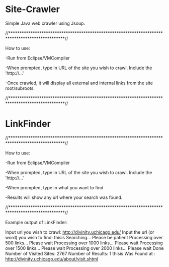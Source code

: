 Site-Crawler
============
Simple Java web crawler using Jsoup.

//*************************************************************************************************//

How to use:

-Run from Eclipse/VMCompiler

-When prompted, type in URL of the site you wish to crawl. Include the 'http://...'

-Once crawled, it will display all external and internal links from the site root/subroots. 

//*************************************************************************************************//

LinkFinder
============

//*************************************************************************************************//

How to use:

-Run from Eclipse/VMCompiler

-When prompted, type in URL of the site you wish to crawl. Include the 'http://...'

-When prompted, type in what you want to find

-Results will show any url where your search was found. 

//*************************************************************************************************//

Example output of LinkFinder:

Input url you wish to crawl:
http://divinity.uchicago.edu/
Input the url (or word) you wish to find:
thisis
Searching... Please be patient
Processing over 500 links... Please wait
Processing over 1000 links... Please wait
Processing over 1500 links... Please wait
Processing over 2000 links... Please wait
Done 
Number of Visited Sites: 2767
Number of Results: 1
thisis Was Found at : http://divinity.uchicago.edu/about/visit.shtml
